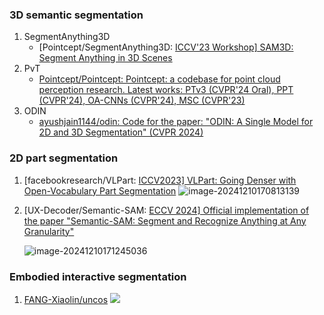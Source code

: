 ### 3D semantic segmentation

1. SegmentAnything3D
   - [Pointcept/SegmentAnything3D: [ICCV'23 Workshop\] SAM3D: Segment Anything in 3D Scenes](https://github.com/Pointcept/SegmentAnything3D)
2. PvT
   - [Pointcept/Pointcept: Pointcept: a codebase for point cloud perception research. Latest works: PTv3 (CVPR'24 Oral), PPT (CVPR'24), OA-CNNs (CVPR'24), MSC (CVPR'23)](https://github.com/Pointcept/Pointcept)
3. ODIN
   - [ayushjain1144/odin: Code for the paper: "ODIN: A Single Model for 2D and 3D Segmentation" (CVPR 2024)](https://github.com/ayushjain1144/odin)



### 2D part segmentation

1. [facebookresearch/VLPart: [ICCV2023\] VLPart: Going Denser with Open-Vocabulary Part Segmentation](https://github.com/facebookresearch/VLPart)
   ![image-20241210170813139](C:\Users\10578\OneDrive\RA\Robotics\具身小组\标注平台\awesome-interactive-EmbodiedAI\assets\VLPart.png)

2. [UX-Decoder/Semantic-SAM: [ECCV 2024\] Official implementation of the paper "Semantic-SAM: Segment and Recognize Anything at Any Granularity"](https://github.com/UX-Decoder/Semantic-SAM)

   ![image-20241210171245036](C:\Users\10578\OneDrive\RA\Robotics\具身小组\标注平台\awesome-interactive-EmbodiedAI\assets\Semantic-SAM.png)



### Embodied interactive segmentation

1. [FANG-Xiaolin/uncos](https://github.com/FANG-Xiaolin/uncos)
   ![](C:\Users\10578\OneDrive\RA\Robotics\具身小组\标注平台\awesome-interactive-EmbodiedAI\assets\uncos.png)